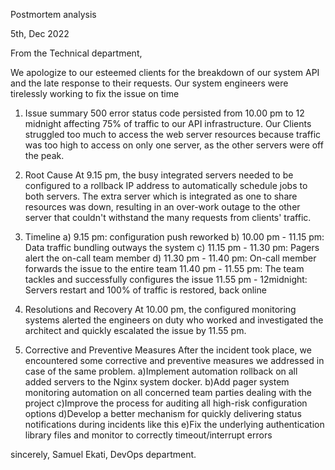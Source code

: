 Postmortem analysis

5th, Dec 2022

From the Technical department,

We apologize to our esteemed clients for the breakdown of our system API and the late response to their requests. Our system engineers were tirelessly working to fix the issue on time

1. Issue summary
500 error status code persisted from 10.00 pm to 12 midnight affecting 75% of traffic to our API infrastructure.
Our Clients struggled too much to access the web server resources because traffic was too high to access on only one server, as the other servers were off the peak.

2. Root Cause
At 9.15 pm, the busy integrated servers needed to be configured to a rollback IP address to automatically schedule jobs to both servers.
The extra server which is integrated as one to share resources was down, resulting in an over-work outage to the other server that couldn't withstand the many requests from clients' traffic.

3. Timeline
a) 9.15 pm: configuration push reworked
b) 10.00 pm - 11.15 pm: Data traffic bundling outways the system
c) 11.15 pm - 11.30 pm: Pagers alert the on-call team member
d) 11.30 pm - 11.40 pm: On-call member forwards the issue to the entire team
11.40 pm - 11.55 pm: The team tackles and successfully configures the issue
11.55 pm - 12midnight: Servers restart and 100% of traffic is restored, back online

4. Resolutions and Recovery
At 10.00 pm, the configured monitoring systems alerted the engineers on duty who worked and investigated the architect and quickly escalated the issue by 11.55 pm.

5. Corrective and Preventive Measures
After the incident took place, we encountered some corrective and preventive measures we addressed in case of the same problem.
a)Implement automation rollback on all added servers to the Nginx system docker.
b)Add pager system monitoring automation on all concerned team parties dealing with the project
c)Improve the process for auditing all high-risk configuration options
d)Develop a better mechanism for quickly delivering status notifications during incidents like this
e)Fix the underlying authentication library files and monitor to correctly timeout/interrupt errors

sincerely,
Samuel Ekati,
DevOps department.
